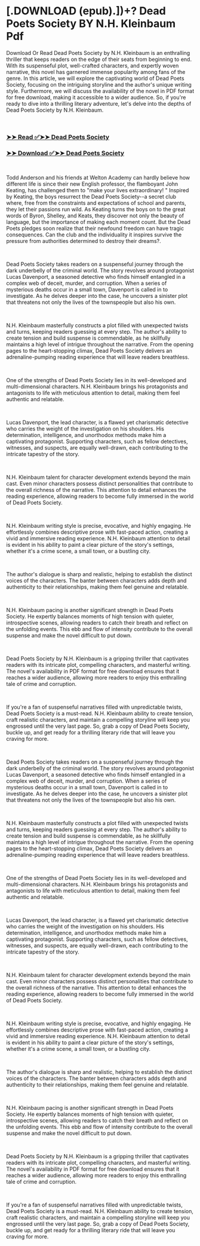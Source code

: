# [.DOWNLOAD (epub).])+? Dead Poets Society BY N.H. Kleinbaum Pdf

<p>Download Or Read Dead Poets Society by N.H. Kleinbaum is an enthralling thriller that keeps readers on the edge of their seats from beginning to end. With its suspenseful plot, well-crafted characters, and expertly woven narrative, this novel has garnered immense popularity among fans of the genre. In this article, we will explore the captivating world of Dead Poets Society, focusing on the intriguing storyline and the author's unique writing style. Furthermore, we will discuss the availability of the novel in PDF format for free download, making it accessible to a wider audience. So, if you're ready to dive into a thrilling literary adventure, let's delve into the depths of Dead Poets Society by N.H. Kleinbaum.</p>
<p>&nbsp;</p>

### [➤➤ Read ✅➤➤ Dead Poets Society](https://pdfwebsitebooks.blogspot.com/id/67238)

### [➤➤ Download ✅➤➤ Dead Poets Society](https://pdfwebsitebooks.blogspot.com/id/67238)

<p>&nbsp;</p>
<p>Todd Anderson and his friends at Welton Academy can hardly believe how different life is since their new English professor, the flamboyant John Keating, has challenged them to "make your lives extraordinary! " Inspired by Keating, the boys resurrect the Dead Poets Society--a secret club where, free from the constraints and expectations of school and parents, they let their passions run wild. As Keating turns the boys on to the great words of Byron, Shelley, and Keats, they discover not only the beauty of language, but the importance of making each moment count. But the Dead Poets pledges soon realize that their newfound freedom can have tragic consequences. Can the club and the individuality it inspires survive the pressure from authorities determined to destroy their dreams?.</p>
<p>&nbsp;</p>
<p>Dead Poets Society takes readers on a suspenseful journey through the dark underbelly of the criminal world. The story revolves around protagonist Lucas Davenport, a seasoned detective who finds himself entangled in a complex web of deceit, murder, and corruption. When a series of mysterious deaths occur in a small town, Davenport is called in to investigate. As he delves deeper into the case, he uncovers a sinister plot that threatens not only the lives of the townspeople but also his own.</p>
<p>&nbsp;</p>
<p>N.H. Kleinbaum masterfully constructs a plot filled with unexpected twists and turns, keeping readers guessing at every step. The author's ability to create tension and build suspense is commendable, as he skillfully maintains a high level of intrigue throughout the narrative. From the opening pages to the heart-stopping climax, Dead Poets Society delivers an adrenaline-pumping reading experience that will leave readers breathless.</p>
<p>&nbsp;</p>
<p>One of the strengths of Dead Poets Society lies in its well-developed and multi-dimensional characters. N.H. Kleinbaum brings his protagonists and antagonists to life with meticulous attention to detail, making them feel authentic and relatable.</p>
<p>&nbsp;</p>
<p>Lucas Davenport, the lead character, is a flawed yet charismatic detective who carries the weight of the investigation on his shoulders. His determination, intelligence, and unorthodox methods make him a captivating protagonist. Supporting characters, such as fellow detectives, witnesses, and suspects, are equally well-drawn, each contributing to the intricate tapestry of the story.</p>
<p>&nbsp;</p>
<p>N.H. Kleinbaum talent for character development extends beyond the main cast. Even minor characters possess distinct personalities that contribute to the overall richness of the narrative. This attention to detail enhances the reading experience, allowing readers to become fully immersed in the world of Dead Poets Society.</p>
<p>&nbsp;</p>
<p>N.H. Kleinbaum writing style is precise, evocative, and highly engaging. He effortlessly combines descriptive prose with fast-paced action, creating a vivid and immersive reading experience. N.H. Kleinbaum attention to detail is evident in his ability to paint a clear picture of the story's settings, whether it's a crime scene, a small town, or a bustling city.</p>
<p>&nbsp;</p>
<p>The author's dialogue is sharp and realistic, helping to establish the distinct voices of the characters. The banter between characters adds depth and authenticity to their relationships, making them feel genuine and relatable.</p>
<p>&nbsp;</p>
<p>N.H. Kleinbaum pacing is another significant strength in Dead Poets Society. He expertly balances moments of high tension with quieter, introspective scenes, allowing readers to catch their breath and reflect on the unfolding events. This ebb and flow of intensity contribute to the overall suspense and make the novel difficult to put down.</p>
<p>&nbsp;</p>
<p>Dead Poets Society by N.H. Kleinbaum is a gripping thriller that captivates readers with its intricate plot, compelling characters, and masterful writing. The novel's availability in PDF format for free download ensures that it reaches a wider audience, allowing more readers to enjoy this enthralling tale of crime and corruption.</p>
<p>&nbsp;</p>
<p>If you're a fan of suspenseful narratives filled with unpredictable twists, Dead Poets Society is a must-read. N.H. Kleinbaum ability to create tension, craft realistic characters, and maintain a compelling storyline will keep you engrossed until the very last page. So, grab a copy of Dead Poets Society, buckle up, and get ready for a thrilling literary ride that will leave you craving for more.</p>
<p>&nbsp;</p>
<p>Dead Poets Society takes readers on a suspenseful journey through the dark underbelly of the criminal world. The story revolves around protagonist Lucas Davenport, a seasoned detective who finds himself entangled in a complex web of deceit, murder, and corruption. When a series of mysterious deaths occur in a small town, Davenport is called in to investigate. As he delves deeper into the case, he uncovers a sinister plot that threatens not only the lives of the townspeople but also his own.</p>
<p>&nbsp;</p>
<p>N.H. Kleinbaum masterfully constructs a plot filled with unexpected twists and turns, keeping readers guessing at every step. The author's ability to create tension and build suspense is commendable, as he skillfully maintains a high level of intrigue throughout the narrative. From the opening pages to the heart-stopping climax, Dead Poets Society delivers an adrenaline-pumping reading experience that will leave readers breathless.</p>
<p>&nbsp;</p>
<p>One of the strengths of Dead Poets Society lies in its well-developed and multi-dimensional characters. N.H. Kleinbaum brings his protagonists and antagonists to life with meticulous attention to detail, making them feel authentic and relatable.</p>
<p>&nbsp;</p>
<p>Lucas Davenport, the lead character, is a flawed yet charismatic detective who carries the weight of the investigation on his shoulders. His determination, intelligence, and unorthodox methods make him a captivating protagonist. Supporting characters, such as fellow detectives, witnesses, and suspects, are equally well-drawn, each contributing to the intricate tapestry of the story.</p>
<p>&nbsp;</p>
<p>N.H. Kleinbaum talent for character development extends beyond the main cast. Even minor characters possess distinct personalities that contribute to the overall richness of the narrative. This attention to detail enhances the reading experience, allowing readers to become fully immersed in the world of Dead Poets Society.</p>
<p>&nbsp;</p>
<p>N.H. Kleinbaum writing style is precise, evocative, and highly engaging. He effortlessly combines descriptive prose with fast-paced action, creating a vivid and immersive reading experience. N.H. Kleinbaum attention to detail is evident in his ability to paint a clear picture of the story's settings, whether it's a crime scene, a small town, or a bustling city.</p>
<p>&nbsp;</p>
<p>The author's dialogue is sharp and realistic, helping to establish the distinct voices of the characters. The banter between characters adds depth and authenticity to their relationships, making them feel genuine and relatable.</p>
<p>&nbsp;</p>
<p>N.H. Kleinbaum pacing is another significant strength in Dead Poets Society. He expertly balances moments of high tension with quieter, introspective scenes, allowing readers to catch their breath and reflect on the unfolding events. This ebb and flow of intensity contribute to the overall suspense and make the novel difficult to put down.</p>
<p>&nbsp;</p>
<p>Dead Poets Society by N.H. Kleinbaum is a gripping thriller that captivates readers with its intricate plot, compelling characters, and masterful writing. The novel's availability in PDF format for free download ensures that it reaches a wider audience, allowing more readers to enjoy this enthralling tale of crime and corruption.</p>
<p>&nbsp;</p>
<p>If you're a fan of suspenseful narratives filled with unpredictable twists, Dead Poets Society is a must-read. N.H. Kleinbaum ability to create tension, craft realistic characters, and maintain a compelling storyline will keep you engrossed until the very last page. So, grab a copy of Dead Poets Society, buckle up, and get ready for a thrilling literary ride that will leave you craving for more.</p>
<p>&nbsp;</p>
